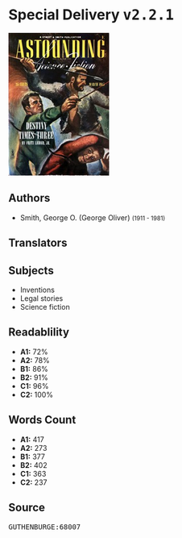 # Special Delivery <kbd>v2.2.1</kbd>

![](./cover.medium.jpg "")

## Authors


 - Smith, George O. (George Oliver) <small>(1911 - 1981)</small>

## Translators



## Subjects


 - Inventions
 - Legal stories
 - Science fiction

## Readablility


 - **A1:** 72%
 - **A2:** 78%
 - **B1:** 86%
 - **B2:** 91%
 - **C1:** 96%
 - **C2:** 100%

## Words Count


 - **A1:** 417
 - **A2:** 273
 - **B1:** 377
 - **B2:** 402
 - **C1:** 363
 - **C2:** 237

## Source


<kbd>GUTHENBURGE:68007</kbd>
